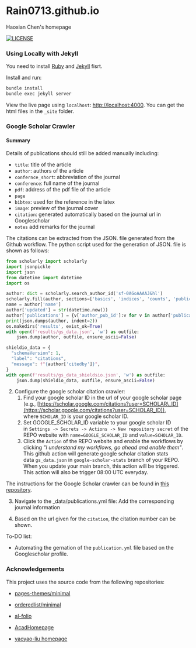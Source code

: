 # Rain0713.github.io
Haoxian Chen's homepage

[![LICENSE](https://img.shields.io/github/license/yaoyao-liu/minimal-light?style=flat-square&logo=creative-commons&color=EF9421)](https://github.com/yaoyao-liu/yaoyao-liu.github.io/blob/main/LICENSE)


### Using Locally with Jekyll

You need to install [Ruby](https://www.ruby-lang.org/en/) and [Jekyll](https://jekyllrb.com/) fisrt.

Install and run:

```bash
bundle install
bundle exec jekyll server
```
View the live page using `localhost`:
<http://localhost:4000>. You can get the html files in the `_site` folder.

### Google Scholar Crawler
#### Summary
Details of publications should still be added manually including:
- `title`: title of the article
- `author`: authors of the article
- `confernce_short`: abbreviation of the journal
- `conference`: full name of the journal
- `pdf`: address of the pdf file of the article
- `page`
- `bibtex`: used for the reference in the latex
- `image`: preview of the journal cover
- `citation`: generated automatically based on the journal url in Googlescholar
- `notes` add remarks for the journal

The citations can be extracted from the JSON. file generated from the Github workflow. The python script used for the generation of JSON. file is shown as follows:
```python
from scholarly import scholarly
import jsonpickle
import json
from datetime import datetime
import os

author: dict = scholarly.search_author_id('sf-0AGoAAAAJ&hl')
scholarly.fill(author, sections=['basics', 'indices', 'counts', 'publications'])
name = author['name']
author['updated'] = str(datetime.now())
author['publications'] = {v['author_pub_id']:v for v in author['publications']}
print(json.dumps(author, indent=2))
os.makedirs('results', exist_ok=True)
with open(f'results/gs_data.json', 'w') as outfile:
    json.dump(author, outfile, ensure_ascii=False)

shieldio_data = {
  "schemaVersion": 1,
  "label": "citations",
  "message": f"{author['citedby']}",
}
with open(f'results/gs_data_shieldsio.json', 'w') as outfile:
    json.dump(shieldio_data, outfile, ensure_ascii=False)
```
2. Configure the google scholar citation crawler:
    1.  Find your google scholar ID in the url of your google scholar page (e.g., [https://scholar.google.com/citations?user=SCHOLAR\_ID](https://scholar.google.com/citations?user=SCHOLAR_ID)), where `SCHOLAR_ID` is your google scholar ID.
    2.  Set GOOGLE\_SCHOLAR\_ID variable to your google scholar ID in `Settings -> Secrets -> Actions -> New repository secret` of the REPO website with `name=GOOGLE_SCHOLAR_ID` and `value=SCHOLAR_ID`.
    3.  Click the `Action` of the REPO website and enable the workflows by clicking _"I understand my workflows, go ahead and enable them"_. This github action will generate google scholar citation stats data `gs_data.json` in `google-scholar-stats` branch of your REPO. When you update your main branch, this action will be triggered. This action will also be trigger 08:00 UTC everyday.

The instructions for the Google Scholar crawler can be found in [this repository](https://github.com/RayeRen/acad-homepage.github.io).
<br>

3. Navigate to the _data/publications.yml file:
Add the corresponding journal information

4. Based on the url given for the `citation`, the citation number can be shown.

To-DO list:
- Automating the gernation of the `publication.yml` file based on the Googlescholar profile.

### Acknowledgements

This project uses the source code from the following repositories:

* [pages-themes/minimal](https://github.com/pages-themes/minimal)

* [orderedlist/minimal](https://github.com/orderedlist/minimal)

* [al-folio](https://github.com/alshedivat/al-folio)

* [AcadHomepage](https://github.com/RayeRen/acad-homepage.github.io)

* [yaoyao-liu homepage](https://github.com/yaoyao-liu/yaoyao-liu.github.io)
